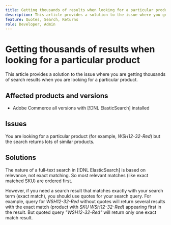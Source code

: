 ```yaml
---
title: Getting thousands of results when looking for a particular product
description: This article provides a solution to the issue where you get thousands of search results when you are looking for a particular product.
feature: Quotes, Search, Returns
role: Developer, Admin
---
```


# Getting thousands of results when looking for a particular product

This article provides a solution to the issue where you are getting thousands of search results when you are looking for a particular product.

## Affected products and versions

* Adobe Commerce all versions with [!DNL ElasticSearch] installed

## Issues

You are looking for a particular product (for example, *WSH12-32-Red*) but the search returns lots of similar products.

## Solutions

The nature of a full-text search in [!DNL ElasticSearch] is based on relevance, not exact matching. So most relevant matches (like exact matched SKU) are ordered first.

However, if you need a search result that matches exactly with your search term (exact match), you should use quotes for your search query. For example, query for *WSH12-32-Red* without quotes will return several results with the exact match (product with *SKU WSH12-32-Red*) appearing first in the result. But quoted query *"WSH12-32-Red"* will return only one exact match result.

